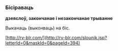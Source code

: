 ### Бісіраваць
**дзеяслоў, закончанае і незакончанае трыванне**

Выканаць (выконваць) на біс.

<a rel="author">[http://rv-blr.com/](http://rv-blr.com/slounik.jsp?letterId=0&maskId=0&pageId=394)</a>
